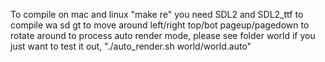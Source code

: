 To compile on mac and linux "make re"
you need SDL2 and SDL2_ttf to compile
wa sd gt to move around
left/right top/bot pageup/pagedown to rotate around
to process auto render mode, please see folder world
if you just want to test it out, "./auto_render.sh world/world.auto"
